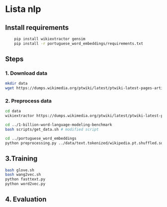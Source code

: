 # Lista nlp

## Install requirements

``` bash
    pip install wikiextractor gensim
    pip install -r portuguese_word_embeddings/requirements.txt
```

## Steps

### 1. Download data

``` bash
mkdir data
wget https://dumps.wikimedia.org/ptwiki/latest/ptwiki-latest-pages-articles.xml.bz2 --directory-prefix ./data
```

### 2. Preprocess data

``` bash
cd data
wikiextractor https://dumps.wikimedia.org/ptwiki/latest/ptwiki-latest-pages-articles.xml.bz2 

cd ../1-billion-word-language-modeling-benchmark
bash scripts/get_data.sh # modified script

cd ../portuguese_word_embeddings
python preprocessing.py ../data/text.tokenized/wikipedia.pt.shuffled.sorted.tokenized ../data/wikipedia.pt.nilc
```

## 3.Training

``` bash
bash glove.sh
bash wang2vec.sh
python fasttext.py
python word2vec.py
```


## 4. Evaluation